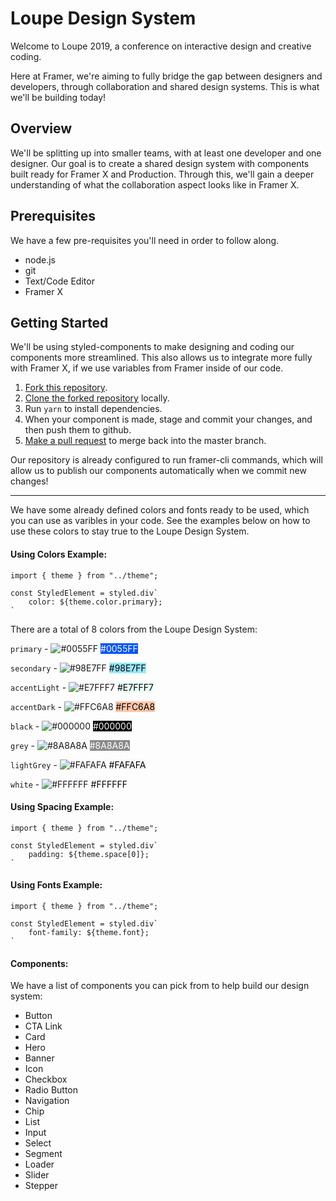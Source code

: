 # Loupe Design System

Welcome to Loupe 2019, a conference on interactive design and creative coding.

Here at Framer, we're aiming to fully bridge the gap between designers and developers, through collaboration and shared design systems. This is what we'll be building today!

## Overview

We'll be splitting up into smaller teams, with at least one developer and one designer. Our goal is to create a shared design system with components built ready for Framer X and Production. Through this, we'll gain a deeper understanding of what the collaboration aspect looks like in Framer X.

## Prerequisites

We have a few pre-requisites you'll need in order to follow along.

- node.js
- git
- Text/Code Editor
- Framer X

## Getting Started

We'll be using styled-components to make designing and coding our components more streamlined. This also allows us to integrate more fully with Framer X, if we use variables from Framer inside of our code.

1. [Fork this repository](https://help.github.com/en/articles/fork-a-repo).
1. [Clone the forked repository](https://help.github.com/en/articles/cloning-a-repository) locally.
1. Run `yarn` to install dependencies.
1. When your component is made, stage and commit your changes, and then push them to github.
1. [Make a pull request](https://help.github.com/en/articles/creating-a-pull-request-from-a-fork) to merge back into the master branch.

Our repository is already configured to run framer-cli commands, which will allow us to publish our components automatically when we commit new changes!

---

We have some already defined colors and fonts ready to be used, which you can use as varibles in your code. See the examples below on how to use these colors to stay true to the Loupe Design System.

#### Using Colors Example:

```
import { theme } from "../theme";

const StyledElement = styled.div`
    color: ${theme.color.primary};
`
```

There are a total of 8 colors from the Loupe Design System:

`primary` - ![#0055FF](https://placehold.it/15/0055FF/000000?text=+) <span style="background:#0055FF; color: white">#0055FF</span>

`secondary` - ![#98E7FF](https://placehold.it/15/98E7FF/000000?text=+) <span style="background:#98E7FF; color: black">#98E7FF</span>

`accentLight` - ![#E7FFF7](https://placehold.it/15/E7FFF7/000000?text=+) <span style="background:#E7FFF7; color: black">#E7FFF7</span>

`accentDark` - ![#FFC6A8](https://placehold.it/15/FFC6A8/000000?text=+) <span style="background:#FFC6A8; color: black">#FFC6A8</span>

`black` - ![#000000](https://placehold.it/15/000000/000000?text=+) <span style="background:#000000; color: white">#000000</span>

`grey` - ![#8A8A8A](https://placehold.it/15/8A8A8A/000000?text=+) <span style="background:#8A8A8A; color: white">#8A8A8A</span>

`lightGrey` - ![#FAFAFA](https://placehold.it/15/FAFAFA/000000?text=+) <span style="background:#FAFAFA; color: black">#FAFAFA</span>

`white` - ![#FFFFFF](https://placehold.it/15/FFFFFF/000000?text=+) <span style="background:#FFFFFF; color: black">#FFFFFF</span>

#### Using Spacing Example:

```
import { theme } from "../theme";

const StyledElement = styled.div`
    padding: ${theme.space[0]};
`
```

#### Using Fonts Example:

```
import { theme } from "../theme";

const StyledElement = styled.div`
    font-family: ${theme.font};
`
```

#### Components:

We have a list of components you can pick from to help build our design system:

- Button
- CTA Link
- Card
- Hero
- Banner
- Icon
- Checkbox
- Radio Button
- Navigation
- Chip
- List
- Input
- Select
- Segment
- Loader
- Slider
- Stepper
